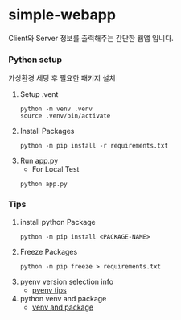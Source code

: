 # simple-webapp
Client와 Server 정보를 출력해주는 간단한 웹앱 입니다.

### Python setup
가상환경 세팅 후 필요한 패키지 설치
1. Setup .vent
    ```
    python -m venv .venv
    source .venv/bin/activate
    ```
2. Install Packages
    ```
    python -m pip install -r requirements.txt
    ```
3. Run app.py
    - For Local Test
    ```
    python app.py
    ```
### Tips
1. install python Package
    ```
    python -m pip install <PACKAGE-NAME>
    ```
2. Freeze Packages
    ```
    python -m pip freeze > requirements.txt
    ```
3. pyenv version selection info
    - [pyenv tips](https://realpython.com/intro-to-pyenv/#specifying-your-python-version)
4. python venv and package
    - [venv and package](https://docs.python.org/ko/3.8/tutorial/venv.html)
